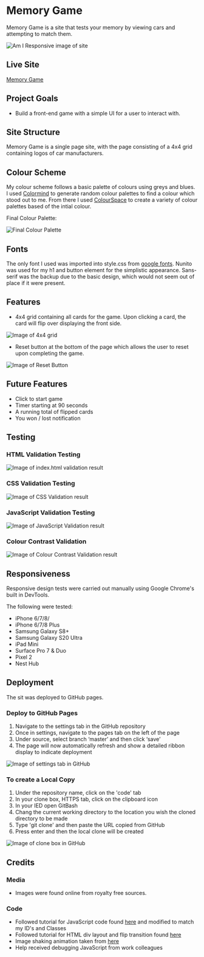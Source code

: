 # Memory Game

Memory Game is a site that tests your memory by viewing cars and attempting to match them. 

![Am I Responsive image of site](assets/readme-images/is-it-responsive-memory-game.jpg)

## Live Site
[Memory Game](https://camerong-dev.github.io/memory-game/)

## Project Goals

- Build a front-end game with a simple UI for a user to interact with.

## Site Structure

Memory Game is a single page site, with the page consisting of a 4x4 grid containing logos of car manufacturers. 

## Colour Scheme

My colour scheme follows a basic palette of colours using greys and blues. I used [Colormind](http://colormind.io/) to generate random colour palettes to find a colour which stood out to me. From there I used [ColourSpace](https://mycolor.space/) to create a variety of colour palettes based of the intial colour.

Final Colour Palette:

![Final Colour Palette](assets/readme-images/colour-palette-memory-game.jpg)

## Fonts

The only font I used was imported into style.css from [google fonts](https://fonts.google.com/). Nunito was used for my h1 and button element for the simplistic appearance. Sans-serif was the backup due to the basic design, which would not seem out of place if it were present.

## Features

- 4x4 grid containing all cards for the game. Upon clicking a card, the card will flip over displaying the front side. 

![Image of 4x4 grid](assets/readme-images/4x4-grid.jpg)

- Reset button at the bottom of the page which allows the user to reset upon completing the game.

![Image of Reset Button](assets/readme-images/reset-button.jpg)

## Future Features

- Click to start game
- Timer starting at 90 seconds
- A running total of flipped cards
- You won / lost notification

## Testing

### HTML Validation Testing
  
  ![Image of index.html validation result](assets/readme-images/index-validation.jpg)
  
### CSS Validation Testing

  ![Image of CSS Validation result](assets/readme-images/css-validation-memory-game.jpg)
  
### JavaScript Validation Testing

  ![Image of JavaScript Validation result](assets/readme-images/jshint-validation.jpg)
  
### Colour Contrast Validation

  ![Image of Colour Contrast Validation result](assets/readme-images/colour-contrast-memory-game.jpg)
 
## Responsiveness

Responsive design tests were carried out manually using Google Chrome's built in DevTools.

The following were tested:

  - iPhone 6/7/8/
  - iPhone 6/7/8 Plus
  - Samsung Galaxy S8+
  - Samsung Galaxy S20 Ultra
  - iPad Mini
  - Surface Pro 7 & Duo
  - Pixel 2
  - Nest Hub


## Deployment

The sit was deployed to GitHub pages.

### Deploy to GitHub Pages

  1. Navigate to the settings tab in the GitHub repository
  2. Once in settings, navigate to the pages tab on the left of the page
  3. Under source, select branch ‘master’ and then click ‘save’
  4. The page will now automatically refresh and show a detailed ribbon display to indicate deployment
  
  ![Image of settings tab in GitHub](assets/readme-images/settings-tab-mg.jpg)
  
### To create a Local Copy

  1. Under the repository name, click on the 'code' tab
  2. In your clone box, HTTPS tab, click on the clipboard icon
  3. In your IED open GitBash
  4. Chang the current working directory to the location you wish the cloned directory to be made
  5. Type 'git clone' and then paste the URL copied from GitHub
  6. Press enter and then the local clone will be created 
  
  ![Image of clone box in GitHub](assets/readme-images/local-copy-mg.jpg)
  
## Credits

  ### Media
  
   - Images were found online from royalty free sources.
    
  ### Code 
  
   - Followed tutorial for JavaScript code found [here](https://www.youtube.com/watch?v=ZniVgo8U7ek&t=1809s) and modified to match my ID's and Classes 
   - Followed tutorial for HTML div layout and flip transition found [here](https://www.youtube.com/watch?v=28VfzEiJgy4&t=1561s)
   - Image shaking animation taken from [here](https://www.w3schools.com/howto/howto_css_shake_image.asp)
   - Help received debugging JavaScript from work colleagues 
